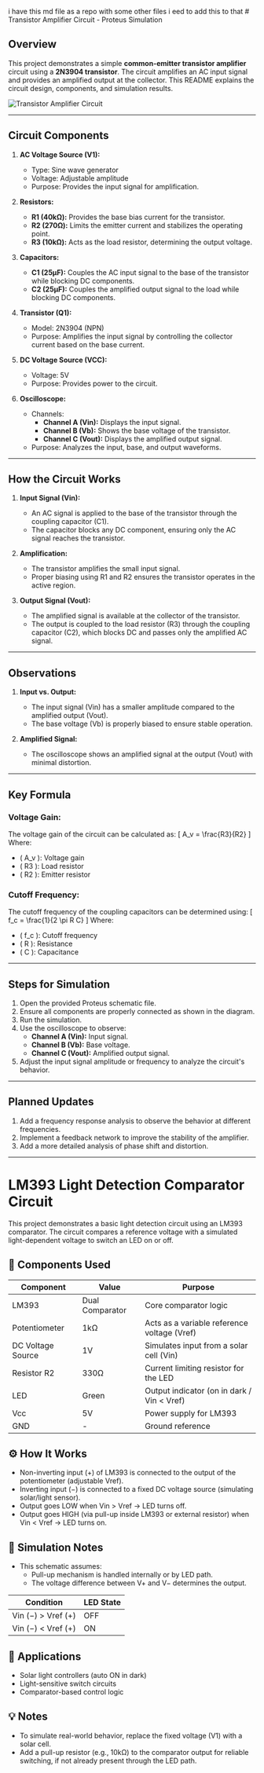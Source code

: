 i have this md file as a repo with some other files i eed to add this to that # Transistor Amplifier Circuit - Proteus Simulation

## Overview
This project demonstrates a simple **common-emitter transistor amplifier** circuit using a **2N3904 transistor**. The circuit amplifies an AC input signal and provides an amplified output at the collector. This README explains the circuit design, components, and simulation results.

![Transistor Amplifier Circuit](transistor01.PNG)

---

## Circuit Components

1. **AC Voltage Source (V1):**
   - Type: Sine wave generator
   - Voltage: Adjustable amplitude
   - Purpose: Provides the input signal for amplification.

2. **Resistors:**
   - **R1 (40kΩ):** Provides the base bias current for the transistor.
   - **R2 (270Ω):** Limits the emitter current and stabilizes the operating point.
   - **R3 (10kΩ):** Acts as the load resistor, determining the output voltage.

3. **Capacitors:**
   - **C1 (25µF):** Couples the AC input signal to the base of the transistor while blocking DC components.
   - **C2 (25µF):** Couples the amplified output signal to the load while blocking DC components.

4. **Transistor (Q1):**
   - Model: 2N3904 (NPN)
   - Purpose: Amplifies the input signal by controlling the collector current based on the base current.

5. **DC Voltage Source (VCC):**
   - Voltage: 5V
   - Purpose: Provides power to the circuit.

6. **Oscilloscope:**
   - Channels:
     - **Channel A (Vin):** Displays the input signal.
     - **Channel B (Vb):** Shows the base voltage of the transistor.
     - **Channel C (Vout):** Displays the amplified output signal.
   - Purpose: Analyzes the input, base, and output waveforms.

---

## How the Circuit Works

1. **Input Signal (Vin):**
   - An AC signal is applied to the base of the transistor through the coupling capacitor (C1). 
   - The capacitor blocks any DC component, ensuring only the AC signal reaches the transistor.

2. **Amplification:**
   - The transistor amplifies the small input signal.
   - Proper biasing using R1 and R2 ensures the transistor operates in the active region.

3. **Output Signal (Vout):**
   - The amplified signal is available at the collector of the transistor.
   - The output is coupled to the load resistor (R3) through the coupling capacitor (C2), which blocks DC and passes only the amplified AC signal.

---

## Observations

1. **Input vs. Output:**
   - The input signal (Vin) has a smaller amplitude compared to the amplified output (Vout).
   - The base voltage (Vb) is properly biased to ensure stable operation.

2. **Amplified Signal:**
   - The oscilloscope shows an amplified signal at the output (Vout) with minimal distortion.

---

## Key Formula

### Voltage Gain:
The voltage gain of the circuit can be calculated as:
\[
A_v = \frac{R3}{R2}
\]
Where:
- \( A_v \): Voltage gain
- \( R3 \): Load resistor
- \( R2 \): Emitter resistor

### Cutoff Frequency:
The cutoff frequency of the coupling capacitors can be determined using:
\[
f_c = \frac{1}{2 \pi R C}
\]
Where:
- \( f_c \): Cutoff frequency
- \( R \): Resistance
- \( C \): Capacitance

---

## Steps for Simulation

1. Open the provided Proteus schematic file.
2. Ensure all components are properly connected as shown in the diagram.
3. Run the simulation.
4. Use the oscilloscope to observe:
   - **Channel A (Vin):** Input signal.
   - **Channel B (Vb):** Base voltage.
   - **Channel C (Vout):** Amplified output signal.
5. Adjust the input signal amplitude or frequency to analyze the circuit's behavior.

---

## Planned Updates

1. Add a frequency response analysis to observe the behavior at different frequencies.
2. Implement a feedback network to improve the stability of the amplifier.
3. Add a more detailed analysis of phase shift and distortion.

---


# LM393 Light Detection Comparator Circuit

This project demonstrates a basic light detection circuit using an LM393 comparator. The circuit compares a reference voltage with a simulated light-dependent voltage to switch an LED on or off.

## 🔧 Components Used

| Component        | Value       | Purpose                           |
|------------------|-------------|------------------------------------|
| LM393            | Dual Comparator | Core comparator logic             |
| Potentiometer    | 1kΩ         | Acts as a variable reference voltage (Vref) |
| DC Voltage Source| 1V          | Simulates input from a solar cell (Vin) |
| Resistor R2      | 330Ω        | Current limiting resistor for the LED |
| LED              | Green       | Output indicator (on in dark / Vin < Vref) |
| Vcc              | 5V          | Power supply for LM393             |
| GND              | -           | Ground reference                   |

## ⚙️ How It Works

- Non-inverting input (+) of LM393 is connected to the output of the potentiometer (adjustable Vref).
- Inverting input (−) is connected to a fixed DC voltage source (simulating solar/light sensor).
- Output goes LOW when Vin > Vref → LED turns off.
- Output goes HIGH (via pull-up inside LM393 or external resistor) when Vin < Vref → LED turns on.

## 🧪 Simulation Notes

- This schematic assumes:
  - Pull-up mechanism is handled internally or by LED path.
  - The voltage difference between V+ and V− determines the output.

| Condition         | LED State |
|-------------------|-----------|
| Vin (−) > Vref (+)| OFF       |
| Vin (−) < Vref (+)| ON        |

## 📌 Applications

- Solar light controllers (auto ON in dark)
- Light-sensitive switch circuits
- Comparator-based control logic

## 💡 Notes

- To simulate real-world behavior, replace the fixed voltage (V1) with a solar cell.
- Add a pull-up resistor (e.g., 10kΩ) to the comparator output for reliable switching, if not already present through the LED path.
